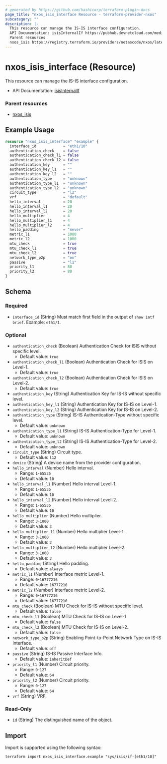 ```yaml
---
# generated by https://github.com/hashicorp/terraform-plugin-docs
page_title: "nxos_isis_interface Resource - terraform-provider-nxos"
subcategory: ""
description: |-
  This resource can manage the IS-IS interface configuration.
  API Documentation: isisInternalIf https://pubhub.devnetcloud.com/media/dme-docs-10-2-2/docs/Routing%20and%20Forwarding/isis:InternalIf/
  Parent resources
  nxos_isis https://registry.terraform.io/providers/netascode/nxos/latest/docs/resources/isis
---
```


# nxos_isis_interface (Resource)

This resource can manage the IS-IS interface configuration.

- API Documentation: [isisInternalIf](https://pubhub.devnetcloud.com/media/dme-docs-10-2-2/docs/Routing%20and%20Forwarding/isis:InternalIf/)

### Parent resources

- [nxos_isis](https://registry.terraform.io/providers/netascode/nxos/latest/docs/resources/isis)

## Example Usage

```terraform
resource "nxos_isis_interface" "example" {
  interface_id            = "eth1/10"
  authentication_check    = false
  authentication_check_l1 = false
  authentication_check_l2 = false
  authentication_key      = ""
  authentication_key_l1   = ""
  authentication_key_l2   = ""
  authentication_type     = "unknown"
  authentication_type_l1  = "unknown"
  authentication_type_l2  = "unknown"
  circuit_type            = "l2"
  vrf                     = "default"
  hello_interval          = 20
  hello_interval_l1       = 20
  hello_interval_l2       = 20
  hello_multiplier        = 4
  hello_multiplier_l1     = 4
  hello_multiplier_l2     = 4
  hello_padding           = "never"
  metric_l1               = 1000
  metric_l2               = 1000
  mtu_check               = true
  mtu_check_l1            = true
  mtu_check_l2            = true
  network_type_p2p        = "on"
  passive                 = "l1"
  priority_l1             = 80
  priority_l2             = 80
}
```

<!-- schema generated by tfplugindocs -->
## Schema

### Required

- `interface_id` (String) Must match first field in the output of `show intf brief`. Example: `eth1/1`.

### Optional

- `authentication_check` (Boolean) Authentication Check for ISIS without specific level.
  - Default value: `true`
- `authentication_check_l1` (Boolean) Authentication Check for ISIS on Level-1.
  - Default value: `true`
- `authentication_check_l2` (Boolean) Authentication Check for ISIS on Level-2.
  - Default value: `true`
- `authentication_key` (String) Authentication Key for IS-IS without specific level.
- `authentication_key_l1` (String) Authentication Key for IS-IS on Level-1.
- `authentication_key_l2` (String) Authentication Key for IS-IS on Level-2.
- `authentication_type` (String) IS-IS Authentication-Type without specific level.
  - Default value: `unknown`
- `authentication_type_l1` (String) IS-IS Authentication-Type for Level-1.
  - Default value: `unknown`
- `authentication_type_l2` (String) IS-IS Authentication-Type for Level-2.
  - Default value: `unknown`
- `circuit_type` (String) Circuit type.
  - Default value: `l12`
- `device` (String) A device name from the provider configuration.
- `hello_interval` (Number) Hello interval.
  - Range: `1`-`65535`
  - Default value: `10`
- `hello_interval_l1` (Number) Hello interval Level-1.
  - Range: `1`-`65535`
  - Default value: `10`
- `hello_interval_l2` (Number) Hello interval Level-2.
  - Range: `1`-`65535`
  - Default value: `10`
- `hello_multiplier` (Number) Hello multiplier.
  - Range: `3`-`1000`
  - Default value: `3`
- `hello_multiplier_l1` (Number) Hello multiplier Level-1.
  - Range: `3`-`1000`
  - Default value: `3`
- `hello_multiplier_l2` (Number) Hello multiplier Level-2.
  - Range: `3`-`1000`
  - Default value: `3`
- `hello_padding` (String) Hello padding.
  - Default value: `always`
- `metric_l1` (Number) Interface metric Level-1.
  - Range: `0`-`16777216`
  - Default value: `16777216`
- `metric_l2` (Number) Interface metric Level-2.
  - Range: `0`-`16777216`
  - Default value: `16777216`
- `mtu_check` (Boolean) MTU Check for IS-IS without specific level.
  - Default value: `false`
- `mtu_check_l1` (Boolean) MTU Check for IS-IS on Level-1.
  - Default value: `false`
- `mtu_check_l2` (Boolean) MTU Check for IS-IS on Level-2.
  - Default value: `false`
- `network_type_p2p` (String) Enabling Point-to-Point Network Type on IS-IS Interface.
  - Default value: `off`
- `passive` (String) IS-IS Passive Interface Info.
  - Default value: `inheritDef`
- `priority_l1` (Number) Circuit priority.
  - Range: `0`-`127`
  - Default value: `64`
- `priority_l2` (Number) Circuit priority.
  - Range: `0`-`127`
  - Default value: `64`
- `vrf` (String) VRF.

### Read-Only

- `id` (String) The distinguished name of the object.

## Import

Import is supported using the following syntax:

```shell
terraform import nxos_isis_interface.example "sys/isis/if-[eth1/10]"
```
